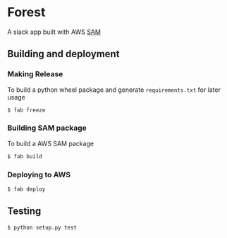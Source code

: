 # Forest

A slack app built with AWS [SAM](https://docs.aws.amazon.com/serverless-application-model/latest/developerguide/what-is-sam.html)

## Building and deployment

### Making Release

To build a python wheel package and generate `requirements.txt` for later usage

```sh
$ fab freeze
```

### Building SAM package

To build a AWS SAM package

```sh
$ fab build
```

### Deploying to AWS

```sh
$ fab deploy
```

## Testing

```sh
$ python setup.py test
```

